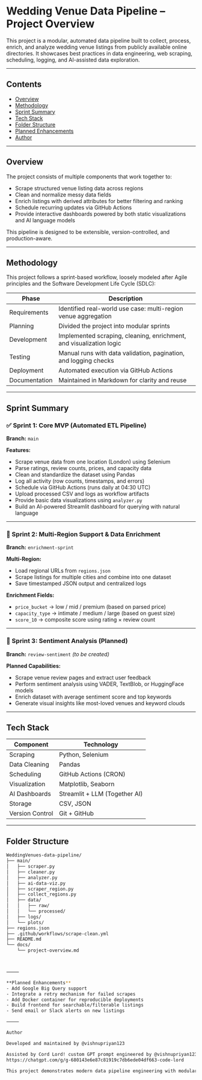 # Wedding Venue Data Pipeline – Project Overview

This project is a modular, automated data pipeline built to collect, process, enrich, and analyze wedding venue listings from publicly available online directories. It showcases best practices in data engineering, web scraping, scheduling, logging, and AI-assisted data exploration.

---

## Contents

- [Overview](#overview)
- [Methodology](#methodology)
- [Sprint Summary](#sprint-summary)
- [Tech Stack](#tech-stack)
- [Folder Structure](#folder-structure)
- [Planned Enhancements](#planned-enhancements)
- [Author](#author)

---

## Overview

The project consists of multiple components that work together to:

- Scrape structured venue listing data across regions
- Clean and normalize messy data fields
- Enrich listings with derived attributes for better filtering and ranking
- Schedule recurring updates via GitHub Actions
- Provide interactive dashboards powered by both static visualizations and AI language models

This pipeline is designed to be extensible, version-controlled, and production-aware.

---

## Methodology

This project follows a sprint-based workflow, loosely modeled after Agile principles and the Software Development Life Cycle (SDLC):

| Phase | Description |
|-------|-------------|
| Requirements | Identified real-world use case: multi-region venue aggregation |
| Planning     | Divided the project into modular sprints |
| Development  | Implemented scraping, cleaning, enrichment, and visualization logic |
| Testing      | Manual runs with data validation, pagination, and logging checks |
| Deployment   | Automated execution via GitHub Actions |
| Documentation| Maintained in Markdown for clarity and reuse |

---

## Sprint Summary

### ✅ Sprint 1: Core MVP (Automated ETL Pipeline)

**Branch:** `main`

**Features:**

- Scrape venue data from one location (London) using Selenium
- Parse ratings, review counts, prices, and capacity data
- Clean and standardize the dataset using Pandas
- Log all activity (row counts, timestamps, and errors)
- Schedule via GitHub Actions (runs daily at 04:30 UTC)
- Upload processed CSV and logs as workflow artifacts
- Provide basic data visualizations using `analyzer.py`
- Build an AI-powered Streamlit dashboard for querying with natural language

---

### 🚧 Sprint 2: Multi-Region Support & Data Enrichment

**Branch:** `enrichment-sprint`

**Multi-Region:**

- Load regional URLs from `regions.json`
- Scrape listings for multiple cities and combine into one dataset
- Save timestamped JSON output and centralized logs

**Enrichment Fields:**

- `price_bucket` → low / mid / premium (based on parsed price)
- `capacity_type` → intimate / medium / large (based on guest size)
- `score_10` → composite score using rating × review count

---

### 🧪 Sprint 3: Sentiment Analysis (Planned)

**Branch:** `review-sentiment` *(to be created)*

**Planned Capabilities:**

- Scrape venue review pages and extract user feedback
- Perform sentiment analysis using VADER, TextBlob, or HuggingFace models
- Enrich dataset with average sentiment score and top keywords
- Generate visual insights like most-loved venues and keyword clouds

---

## Tech Stack

| Component       | Technology            |
|----------------|------------------------|
| Scraping        | Python, Selenium       |
| Data Cleaning   | Pandas                 |
| Scheduling      | GitHub Actions (CRON)  |
| Visualization   | Matplotlib, Seaborn    |
| AI Dashboards   | Streamlit + LLM (Together AI) |
| Storage         | CSV, JSON              |
| Version Control | Git + GitHub           |

---

## Folder Structure

```bash
WeddingVenues-data-pipeline/
├── main/
│   ├── scraper.py
│   ├── cleaner.py
│   ├── analyzer.py
│   ├── ai-data-viz.py
│   ├── scraper_region.py
│   ├── collect_regions.py
│   ├── data/
│   │   ├── raw/
│   │   └── processed/
│   ├── logs/
│   └── plots/
├── regions.json
├── .github/workflows/scrape-clean.yml
├── README.md
└── docs/
    └── project-overview.md



⸻

**Planned Enhancements**
- Add Google Big Query support
- Integrate a retry mechanism for failed scrapes
- Add Docker container for reproducible deployments
- Build frontend for searchable/filterable listings
- Send email or Slack alerts on new listings

⸻

Author

Developed and maintained by @vishnupriyan123

Assisted by Cord Lord! custom GPT prompt engineered by @vishnupriyan123
https://chatgpt.com/g/g-680143e6e87c81919c7db6ede04df663-code-lord

This project demonstrates modern data pipeline engineering with modular architecture, automation, and exploratory analysis capabilities.